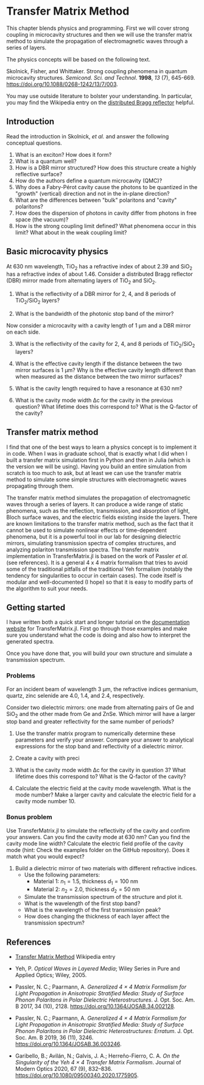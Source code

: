 # Transfer Matrix Method

This chapter blends physics and programming.
First we will cover strong coupling in microcavity structures and then we will use the transfer matrix method to simulate the propagation of electromagnetic waves through a series of layers.

The physics concepts will be based on the following text.

Skolnick, Fisher, and Whittaker. Strong coupling phenomena in quantum microcavity structures. *Semicond. Sci. and Technol*. **1998**, *13* (7), 645-669. https://doi.org/10.1088/0268-1242/13/7/003.

You may use outside literature to bolster your understanding.
In particular, you may find the Wikipedia entry on the [distributed Bragg reflector](https://en.wikipedia.org/wiki/Distributed_Bragg_reflector) helpful.


## Introduction
Read the introduction in Skolnick, *et al.* and answer the following conceptual questions.

1. What is an exciton? How does it form?
2. What is a quantum well?
3. How is a DBR mirror structured? How does this structure create a highly reflective surface?
4. How do the authors define a quantum microcavity (QMC)?
5. Why does a Fabry-Pérot cavity cause the photons to be quantized in the "growth" (vertical) direction and not in the in-plane direction?
6. What are the differences between "bulk" polaritons and "cavity" polaritons?
7. How does the dispersion of photons in cavity differ from photons in free space (the vacuum)?
8. How is the strong coupling limit defined? What phenomena occur in this limit? What about in the weak coupling limit?


## Basic microcavity physics
At 630 nm wavelength, TiO<sub>2</sub> has a refractive index of about 2.39 and SiO<sub>2</sub> has a refractive index of about 1.46. Consider a distributed Bragg reflector (DBR) mirror made from alternating layers of TiO<sub>2</sub> and SiO<sub>2</sub>.

1. What is the reflectivity of a DBR mirror for 2, 4, and 8 periods of TiO<sub>2</sub>/SiO<sub>2</sub> layers?

2. What is the bandwidth of the photonic stop band of the mirror?

Now consider a microcavity with a cavity length of 1 μm and a DBR mirror on each side.

3. What is the reflectivity of the cavity for 2, 4, and 8 periods of TiO<sub>2</sub>/SiO<sub>2</sub> layers?

4. What is the effective cavity length if the distance between the two mirror surfaces is 1 μm? Why is the effective cavity length different than when measured as the distance between the two mirror surfaces?

4. What is the cavity length required to have a resonance at 630 nm?

5. What is the cavity mode width Δc for the cavity in the previous question? What lifetime does this correspond to? What is the Q-factor of the cavity?


## Transfer matrix method
I find that one of the best ways to learn a physics concept is to implement it in code.
When I was in graduate school, that is exactly what I did when I built a transfer matrix simulation first in Python and then in Julia (which is the version we will be using).
Having you build an entire simulation from scratch is too much to ask, but at least we can use the transfer matrix method to simulate some simple structures with electromagnetic waves propagating through them.

The transfer matrix method simulates the propagation of electromagnetic waves through a series of layers.
It can produce a wide range of static phenomena, such as the reflection, transmission, and absorption of light, Bloch surface waves, and the electric fields existing inside the layers.
There are known limitations to the transfer matrix method, such as the fact that it cannot be used to simulate nonlinear effects or time-dependent phenomena, but it is a powerful tool in our lab for designing dielectric mirrors, simulating transmission spectra of complex structures, and analyzing polariton transmission spectra.
The transfer matrix implementation in TransferMatrix.jl is based on the work of Passler *et al.* (see references).
It is a general 4 x 4 matrix formalism that tries to avoid some of the traditional pitfalls of the traditional Yeh formalism (notably the tendency for singularities to occur in certain cases).
The code itself is modular and well-documented (I hope) so that it is easy to modify parts of the algorithm to suit your needs.


## Getting started

I have written both a quick start and longer tutorial on the [documentation website](https://garrek.org/TransferMatrix.jl/stable/) for TransferMatrix.jl.
First go through those examples and make sure you understand what the code is doing and also how to interpret the generated spectra.

Once you have done that, you will build your own structure and simulate a transmission spectrum.


### Problems

For an incident beam of wavelength 3 μm, the refractive indices germanium, quartz, zinc selenide are 4.0, 1.4, and 2.4, respectively.

Consider two dielectric mirrors: one made from alternating pairs of Ge and SiO<sub>2</sub> and the other made from Ge and ZnSe.
Which mirror will have a larger stop band and greater reflectivity for the same number of periods?

1. Use the transfer matrix program to numerically determine these parameters and verify your answer.
Compare your answer to analytical expressions for the stop band and reflectivity of a dielectric mirror.

3. Create a cavity with preci

4. What is the cavity mode width Δc for the cavity in question 3? What lifetime does this correspond to? What is the Q-factor of the cavity?
5. Calculate the electric field at the cavity mode wavelength. What is the mode number? Make a larger cavity and calculate the electric field for a cavity mode number 10.


### Bonus problem
Use TransferMatrix.jl to simulate the reflectivity of the cavity and confirm your answers. Can you find the cavity mode at 630 nm? Can you find the cavity mode line width?
Calculate the electric field profile of the cavity mode (hint: Check the examples folder on the GitHub repository). Does it match what you would expect?

1. Build a dielectric mirror of two materials with different refractive indices.
   - Use the following parameters:
     - Material 1: $n_1 = 1.5$, thickness $d_1 = 100$ nm
     - Material 2: $n_2 = 2.0$, thickness $d_2 = 50$ nm
   - Simulate the transmission spectrum of the structure and plot it.
   - What is the wavelength of the first stop band?
   - What is the wavelength of the first transmission peak?
   - How does changing the thickness of each layer affect the transmission spectrum?


## References
- [Transfer Matrix Method](https://en.wikipedia.org/wiki/Transfer-matrix_method_(optics)) Wikipedia entry
- Yeh, P. *Optical Waves in Layered Media*; Wiley Series in Pure and Applied Optics; Wiley, 2005.

- Passler, N. C.; Paarmann, A. *Generalized 4 × 4 Matrix Formalism for Light Propagation in Anisotropic Stratified Media: Study of Surface Phonon Polaritons in Polar Dielectric Heterostructures*. J. Opt. Soc. Am. B 2017, 34 (10), 2128. https://doi.org/10.1364/JOSAB.34.002128.
- Passler, N. C.; Paarmann, A. *Generalized 4 × 4 Matrix Formalism for Light Propagation in Anisotropic Stratified Media: Study of Surface Phonon Polaritons in Polar Dielectric Heterostructures: Erratum*. J. Opt. Soc. Am. B 2019, 36 (11), 3246. https://doi.org/10.1364/JOSAB.36.003246.
- Garibello, B.; Avilán, N.; Galvis, J. A.; Herreño-Fierro, C. A. *On the Singularity of the Yeh 4 × 4 Transfer Matrix Formalism*. Journal of Modern Optics 2020, 67 (9), 832–836. https://doi.org/10.1080/09500340.2020.1775905.
